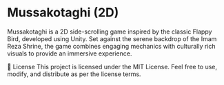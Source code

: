 # Mussakotaghi (2D)
Mussakotaghi is a 2D side-scrolling game inspired by the classic Flappy Bird, developed using Unity. Set against the serene backdrop of the Imam Reza Shrine, the game combines engaging mechanics with culturally rich visuals to provide an immersive experience.

📄 License
This project is licensed under the MIT License. Feel free to use, modify, and distribute as per the license terms.
